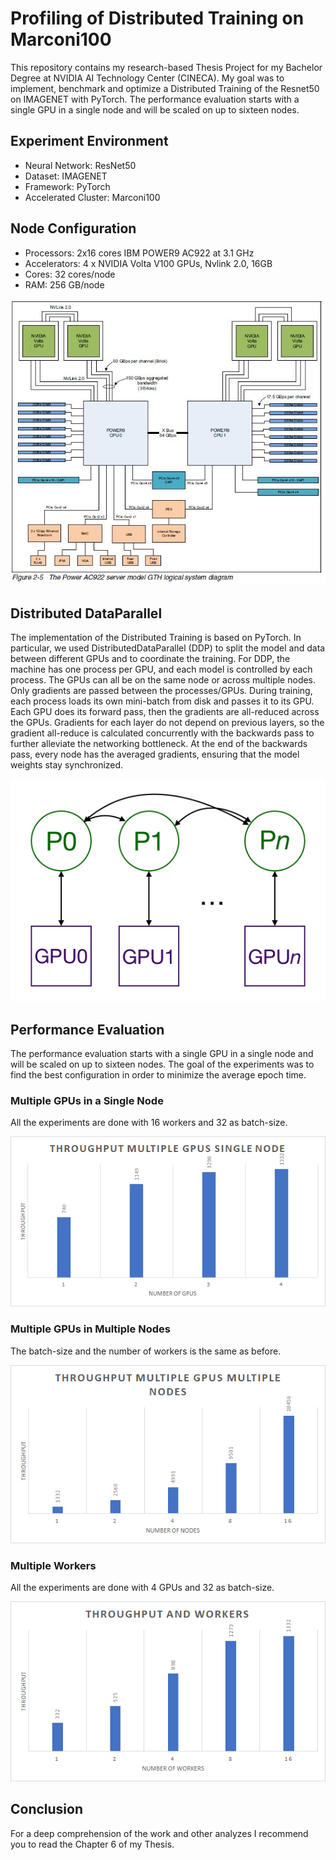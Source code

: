 # Profiling of Distributed Training on Marconi100

This repository contains my research-based Thesis Project for my Bachelor Degree at NVIDIA AI Technology Center (CINECA).
My goal was to implement, benchmark and optimize a Distributed Training of the Resnet50 on IMAGENET with PyTorch.
The performance evaluation starts with a single GPU in a single node and will be scaled on up to sixteen nodes.

## Experiment Environment

- Neural Network: ResNet50
- Dataset: IMAGENET
- Framework: PyTorch
- Accelerated Cluster: Marconi100

## Node Configuration

- Processors: 2x16 cores IBM POWER9 AC922 at 3.1 GHz
- Accelerators: 4 x NVIDIA Volta V100 GPUs, Nvlink 2.0, 16GB
- Cores: 32 cores/node
- RAM: 256 GB/node

![Image of the Node](https://github.com/enricogherardi/Profiling-of-Distributed-Training/blob/main/images/M100.JPG)

## Distributed DataParallel

The implementation of the Distributed Training is based on PyTorch. In particular, we used DistributedDataParallel (DDP) to split the model and data between different GPUs and to coordinate the training.
For DDP, the machine has one process per GPU, and each model
is controlled by each process. The GPUs can all be on the same node or across multiple
nodes. Only gradients are passed between the processes/GPUs.
During training, each process loads its own mini-batch from disk and passes it to its
GPU. Each GPU does its forward pass, then the gradients are all-reduced across the
GPUs. Gradients for each layer do not depend on previous layers, so the gradient all-reduce
is calculated concurrently with the backwards pass to further alleviate the networking
bottleneck. At the end of the backwards pass, every node has the averaged gradients,
ensuring that the model weights stay synchronized.

![Image of DDP](https://github.com/enricogherardi/Profiling-of-Distributed-Training/blob/main/images/ddp.png)

## Performance Evaluation

The performance evaluation starts with a single GPU in a single node and will be scaled on up to sixteen nodes. The goal of the experiments was to find the best configuration in order to minimize the average epoch time.

### Multiple GPUs in a Single Node

All the experiments are done with 16 workers and 32 as batch-size.

![Image of MGSN](https://github.com/enricogherardi/Profiling-of-Distributed-Training/blob/main/images/singlenode.png)

### Multiple GPUs in Multiple Nodes

The batch-size and the number of workers is the same as before.

![Image of MGMN](https://github.com/enricogherardi/Profiling-of-Distributed-Training/blob/main/images/multinode.png)

### Multiple Workers

All the experiments are done with 4 GPUs and 32 as batch-size.

![Image of MGSN](https://github.com/enricogherardi/Profiling-of-Distributed-Training/blob/main/images/workers.png)

## Conclusion

For a deep comprehension of the work and other analyzes I recommend you to read the Chapter 6 of my Thesis.